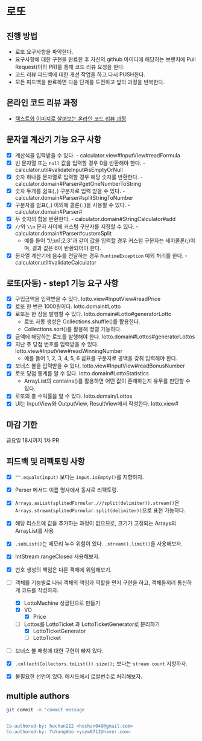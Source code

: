 # 로또
## 진행 방법
* 로또 요구사항을 파악한다.
* 요구사항에 대한 구현을 완료한 후 자신의 github 아이디에 해당하는 브랜치에 Pull Request(이하 PR)를 통해 코드 리뷰 요청을 한다.
* 코드 리뷰 피드백에 대한 개선 작업을 하고 다시 PUSH한다.
* 모든 피드백을 완료하면 다음 단계를 도전하고 앞의 과정을 반복한다.

## 온라인 코드 리뷰 과정
* [텍스트와 이미지로 살펴보는 온라인 코드 리뷰 과정](https://github.com/next-step/nextstep-docs/tree/master/codereview)

## 문자열 계산기 기능 요구 사항

- [x] 계산식을 입력받을 수 있다. - calculator.view#InputView#readFormula
- [x] 빈 문자열 또는 `null` 값을 입력할 경우 0을 반환해야 한다. - calculator.util#validateInput#isEmptyOrNull
- [x] 숫자 하나를 문자열로 입력할 경우 해당 숫자를 반환한다. - calculator.domain#Parser#getOneNumberToString
- [x] 숫자 두개를 쉼표(`,`) 구분자로 입력 받을 수 있다. - calculator.domain#Parser#splitStringToNumber
- [x] 구분자를 쉼표(`,`) 이외에 콜론(`:`)을 사용할 수 있다. - calculator.domain#Parser#
- [x] 두 숫자의 합을 반환한다. - calculator.domain#StringCalculator#add
- [x] `//`와 `\\n` 문자 사이에 커스텀 구분자를 지정할 수 있다. - calculator.domain#Parser#customSplit
  - 예를 들어 “//;\n1;2;3”과 같이 값을 입력할 경우 커스텀 구분자는 세미콜론(;)이며, 결과 값은 6이 반환되어야 한다.
- [x] 문자열 계산기에 음수를 전달하는 경우 `RuntimeException` 예외 처리를 한다. - calculator.util#validateCalculator

## 로또(자동) - step1 기능 요구 사항

- [x] 구입금액을 입력받을 수 있다. lotto.view#InputView#readPrice
- [x] 로또 한 번은 1000원이다. lotto.domain#Lotto
- [x] 로또는 한 장을 발행할 수 있다. lotto.domain#Lotto#generatorLotto
  - 로또 자동 생성은 Collections.shuffle()를 활용한다.
  - Collections.sort()를 활용해 정렬 가능하다.
- [x] 금액에 해당하는 로또를 발행해야 한다. lotto.domain#Lottos#generatorLottos
- [x] 지난 주 당첨 번호를 입력받을 수 있다. lotto.view#InputView#readWinningNumber
  - 예를 들어 1, 2, 3, 4, 5, 6 쉼표를 구분자로 공백을 갖춰 입력해야 한다. 
- [x] 보너스 볼을 입력받을 수 있다. lotto.view#InputView#readBonusNumber
- [x] 로또 당첨 통계를 알 수 있다. lotto.domain#LottoStatistics
  - ArrayList의 contains()를 활용하면 어떤 값이 존재하는지 유무를 판단할 수 있다.
- [x] 로또의 총 수익률을 알 수 있다. lotto.domain/Lottos
- [x] UI는 InputView와 OutputView, ResultView에서 작성한다. lotto.view#

## 마감 기한

금요일 18시까지 1차 PR

## 피드백 및 리펙토링 사항

- [x] `"".equals(input)` 보다는 `input.isEmpty()`를 지향하자.
- [x] Parser 메서드 이름 명사에서 동사로 리펙토링.
- [x] `Arrays.asList(splitedFormular.///split(delimiter)).stream()`은 `Arrays.stream(splitedFormular.split(delimiter))`으로 표현 가능하다.
- [x] 해당 리스트에 값을 추가하는 과정이 없으므로, 크기가 고정되는 Arrays의 ArrayList를 사용
- [x] `.subList()`는 메모리 누수 위험이 있다. `.stream().limit()`을 사용해보자.
- [x] IntStream.rangeClosed 사용해보자.
- [x] 번호 생성의 책임은 다른 객체에 위임해보기.
- [ ] 객체를 기능별로 나눠 객체의 책임과 역할을 먼저 구현을 하고, 객체들끼리 통신하게 코드를 작성하자.
  - [x] LottoMachine 싱글턴으로 만들기
  - [x] VO 
    - [x] Price
  - [ ] Lottos를 LottoTicket 과 LottoTicketGenerator로 분리하기
    - [x] LottoTicketGenerator
    - [ ] LottoTicket
- [ ] 보너스 볼 매칭에 대한 구현이 빠져 있다.
- [x] `.collect(Collectors.toList()).size();` 보다는 `stream count` 지향하자.
- [x] 불필요한 선언이 있다. 메서드에서 로컬변수로 처리해보자.


## multiple authors

```bash
git commit -m "commit message


Co-authored-by: hochan222 <hochan049@gmail.com>
Co-authored-by: YuYangWoo <yuyw0712@naver.com>
```
